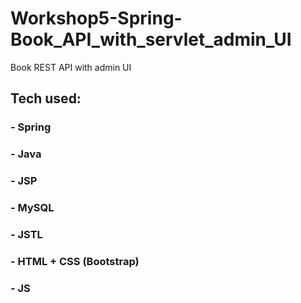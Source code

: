 # Workshop5-Spring-Book_API_with_servlet_admin_UI
Book REST API with admin UI

## Tech used:
### - Spring
### - Java
### - JSP
### - MySQL
### - JSTL
### - HTML + CSS (Bootstrap)
### - JS

